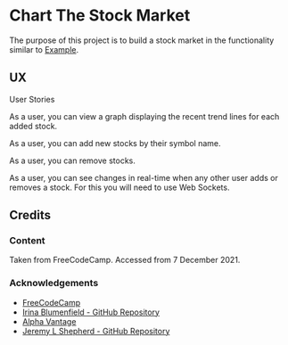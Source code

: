 # Chart The Stock Market

The purpose of this project is to build a stock market in the functionality similar to [Example](https://chart-the-stock-market.freecodecamp.rocks/).

## UX

User Stories

As a user, you can view a graph displaying the recent trend lines for each added stock.

As a user, you can add new stocks by their symbol name.

As a user, you can remove stocks.

As a user, you can see changes in real-time when any other user adds or removes a stock.  For this you will need to use Web Sockets.

## Credits

### Content

Taken from FreeCodeCamp.  Accessed from 7 December 2021.

### Acknowledgements

- [FreeCodeCamp](https://www.freecodecamp.org)
- [Irina Blumenfield - GitHub Repository](https://github.com/netmagik/Stocks-App)
- [Alpha Vantage](https://www.alphavantage.co)
- [Jeremy L Shepherd - GitHub Repository](https://github.com/jeremylshepherd/fcc-stockmarket-app)